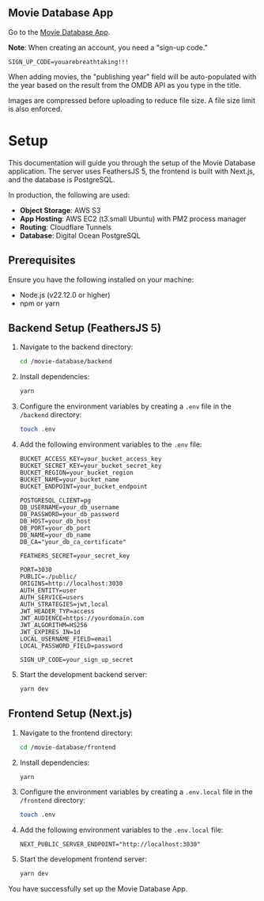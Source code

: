 ## Movie Database App

Go to the [Movie Database App](https://movie.alanrayelangos.cloud/).

**Note**: When creating an account, you need a "sign-up code."

```SIGN_UP_CODE=youarebreathtaking!!!```

When adding movies, the "publishing year" field will be auto-populated with the year based on the result from the OMDB API as you type in the title.

Images are compressed before uploading to reduce file size. A file size limit is also enforced.

# Setup

This documentation will guide you through the setup of the Movie Database application. The server uses FeathersJS 5, the frontend is built with Next.js, and the database is PostgreSQL.

In production, the following are used:
- **Object Storage**: AWS S3
- **App Hosting**: AWS EC2 (t3.small Ubuntu) with PM2 process manager
- **Routing**: Cloudflare Tunnels
- **Database**: Digital Ocean PostgreSQL

## Prerequisites

Ensure you have the following installed on your machine:
- Node.js (v22.12.0 or higher)
- npm or yarn

## Backend Setup (FeathersJS 5)

1. Navigate to the backend directory:
    ```sh
    cd /movie-database/backend
    ```

2. Install dependencies:
    ```sh
    yarn
    ```

3. Configure the environment variables by creating a `.env` file in the `/backend` directory:
    ```sh
    touch .env
    ```

4. Add the following environment variables to the `.env` file:
    ```env
    BUCKET_ACCESS_KEY=your_bucket_access_key
    BUCKET_SECRET_KEY=your_bucket_secret_key
    BUCKET_REGION=your_bucket_region
    BUCKET_NAME=your_bucket_name
    BUCKET_ENDPOINT=your_bucket_endpoint

    POSTGRESQL_CLIENT=pg
    DB_USERNAME=your_db_username
    DB_PASSWORD=your_db_password
    DB_HOST=your_db_host
    DB_PORT=your_db_port
    DB_NAME=your_db_name
    DB_CA="your_db_ca_certificate"

    FEATHERS_SECRET=your_secret_key

    PORT=3030
    PUBLIC=./public/
    ORIGINS=http://localhost:3030
    AUTH_ENTITY=user
    AUTH_SERVICE=users
    AUTH_STRATEGIES=jwt,local
    JWT_HEADER_TYP=access
    JWT_AUDIENCE=https://yourdomain.com
    JWT_ALGORITHM=HS256
    JWT_EXPIRES_IN=1d
    LOCAL_USERNAME_FIELD=email
    LOCAL_PASSWORD_FIELD=password

    SIGN_UP_CODE=your_sign_up_secret
    ```

5. Start the development backend server:
    ```sh
    yarn dev
    ```

## Frontend Setup (Next.js)

1. Navigate to the frontend directory:
    ```sh
    cd /movie-database/frontend
    ```

2. Install dependencies:
    ```sh
    yarn
    ```

3. Configure the environment variables by creating a `.env.local` file in the `/frontend` directory:
    ```sh
    touch .env
    ```

4. Add the following environment variables to the `.env.local` file:
    ```env
    NEXT_PUBLIC_SERVER_ENDPOINT="http://localhost:3030"
    ```

5. Start the development frontend server:
    ```sh
    yarn dev
    ```

You have successfully set up the Movie Database App.
